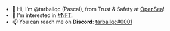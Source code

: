 - 👋 Hi, I’m @tarballqc (Pascal), from Trust & Safety at [OpenSea](https://opensea.io)!
- 👀 I’m interested in [#NFT](https://twitter.com/nbcsnl/status/1376032888764960769).
- 📫 You can reach me on **Discord**: [tarballqc#0001](https://discord.com/users/146613143592894464)

<!---
tarballqc/tarballqc is a ✨ special ✨ repository because its `README.md` (this file) appears on your GitHub profile.
You can click the Preview link to take a look at your changes.
--->
